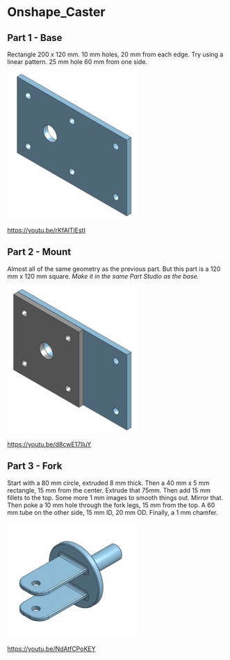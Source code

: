 # Onshape_Caster

## Part 1 - Base

Rectangle 200 x 120 mm.  10 mm holes, 20 mm from each edge.  Try using a linear pattern.  25 mm hole 60 mm from one side.

<img src="/media/base.png" width="300px">

https://youtu.be/rKfAlTlEstI

## Part 2 - Mount

Almost all of the same geometry as the previous part.  But this part is a 120 mm x 120 mm square.  _Make it in the same Part Studio as the base._

<img src="/media/mount.png" width="300px">

https://youtu.be/d8cwE17IluY

## Part 3 - Fork

Start with a 80 mm circle, extruded 8 mm thick.  Then a 40 mm x 5 mm rectangle, 15 mm from the center.  Extrude that 75mm.  Then add 15 mm fillets to the top.  Some more 1 mm images to smooth things out.  Mirror that.  Then poke a 10 mm hole through the fork legs, 15 mm from the top.  A 60 mm tube on the other side, 15 mm ID, 20 mm OD.  Finally, a 1 mm chamfer.

<img src="/media/fork.png" width="300px">

https://youtu.be/NdAtfCPoKEY

